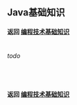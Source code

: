 ## Java基础知识
#### 返回 [编程技术基础知识](../编程技术基础知识.md) <br><br>

###### todo

<br>

#### 返回 [编程技术基础知识](../编程技术基础知识.md)